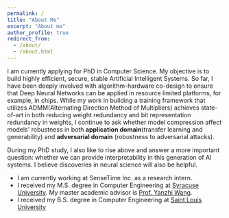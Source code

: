```yaml
---
permalink: /
title: "About Me"
excerpt: "About me"
author_profile: true
redirect_from: 
  - /about/
  - /about.html
---
```


I am currently applying for PhD in Computer Science. My objective is to build highly efficient, secure, stable Artificial Intelligent Systems. So far, I have been deeply involved with algorithm-hardware co-design to ensure that Deep Neural Networks can be applied in 
resource limited platforms, for example, in chips. While my work in building a training framework that utilizes ADMM(Alternating Direction Method of Multipliers) achieves state-of-art in both reducing weight redundancy and bit representation redundancy in weights, I continue to ask whether model compression affect models' robustness in both <b>application domain</b>(transfer learning and generability) and <b>adversarial domain</b> (robustness to adversarial attacks).

During my PhD study, I also like to rise above and answer a more important question: whether we can provide interpretability in this generation of AI systems. I believe discoveries in neural science will also be helpful.



* I am currently working at SenseTime Inc. as a research intern.
* I received my M.S. degree in Computer Engineering at [Syracuse University](https://www.syracuse.edu/). My master academic advisor is [Prof. Yanzhi Wang](http://www.ece.neu.edu/people/wang-yanzhi).
* I received my B.S. degree in Computer Engineering at [Saint Louis University](https://www.slu.edu/)
